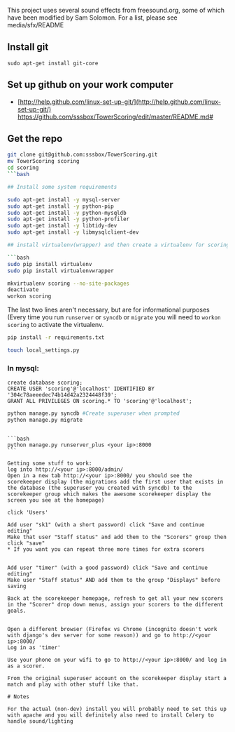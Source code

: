 This project uses several sound effects from freesound.org, some of which have been modified by Sam Solomon. For a list, please see media/sfx/README

## Install git

`sudo apt-get install git-core`

## Set up github on your work computer 

* [http://help.github.com/linux-set-up-git/](http://help.github.com/linux-set-up-git/)
https://github.com/sssbox/TowerScoring/edit/master/README.md#
## Get the repo
```bash
git clone git@github.com:sssbox/TowerScoring.git
mv TowerScoring scoring
cd scoring
```bash

## Install some system requirements

sudo apt-get install -y mysql-server
sudo apt-get install -y python-pip
sudo apt-get install -y python-mysqldb
sudo apt-get install -y python-profiler
sudo apt-get install -y libtidy-dev
sudo apt-get install -y libmysqlclient-dev

## install virtualenv(wrapper) and then create a virtualenv for scoring

```bash
sudo pip install virtualenv
sudo pip install virtualenvwrapper

mkvirtualenv scoring --no-site-packages
deactivate
workon scoring
```
The last two lines aren't necessary, but are for informational purposes (Every time you run `runserver` or `syncdb` or `migrate` you will need to `workon scoring` to activate the virtualenv.


```bash
pip install -r requirements.txt

touch local_settings.py
```

### In mysql:

```mysql
create database scoring;
CREATE USER 'scoring'@'localhost' IDENTIFIED BY '304c78aeeedec74b14d42a2324448f39';
GRANT ALL PRIVILEGES ON scoring.* TO 'scoring'@'localhost';
```

```bash
python manage.py syncdb #Create superuser when prompted
python manage.py migrate
```

~~~ Optionally you may add things to local_settings.py file to override settings locally--this does not get tracked so they will only effect your install.

```bash
python manage.py runserver_plus <your ip>:8000
```

Getting some stuff to work:
log into http://<your ip>:8000/admin/
Open in a new tab http://<your ip>:8000/ you should see the scorekeeper display (the migrations add the first user that exists in the database (the superuser you created with syncdb) to the scorekeeper group which makes the awesome scorekeeper display the screen you see at the homepage)

click 'Users'

Add user "sk1" (with a short password) click "Save and continue editing"
Make that user "Staff status" and add them to the "Scorers" group then click "save"
* If you want you can repeat three more times for extra scorers


Add user "timer" (with a good password) click "Save and continue editing"
Make user "Staff status" AND add them to the group "Displays" before saving

Back at the scorekeeper homepage, refresh to get all your new scorers in the "Scorer" drop down menus, assign your scorers to the different goals.


Open a different browser (Firefox vs Chrome (incognito doesn't work with django's dev server for some reason)) and go to http://<your ip>:8000/
Log in as 'timer'

Use your phone on your wifi to go to http://<your ip>:8000/ and log in as a scorer.

From the original superuser account on the scorekeeper display start a match and play with other stuff like that.

# Notes

For the actual (non-dev) install you will probably need to set this up with apache and you will definitely also need to install Celery to handle sound/lighting
